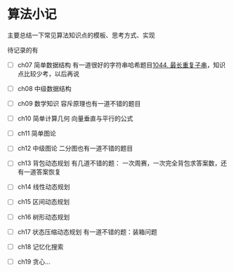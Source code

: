 # 算法小记

主要总结一下常见算法知识点的模板、思考方式、实现

待记录的有
- [ ] ch07 简单数据结构
    有一道很好的字符串哈希题目[1044. 最长重复子串](https://leetcode.cn/problems/longest-duplicate-substring/description/)，知识点比较少考，以后再说
- [ ] ch08 中级数据结构
- [ ] ch09 数学知识
    容斥原理也有一道不错的题目
- [ ] ch10 简单计算几何
    向量垂直与平行的公式
- [ ] ch11 简单图论
- [ ] ch12 中级图论
    二分图也有一道不错的题目
- [ ] ch13 背包动态规划
    有几道不错的题：
        一次周赛，一次完全背包求答案数，还有一道答案恢复
- [ ] ch14 线性动态规划
- [ ] ch15 区间动态规划
- [ ] ch16 树形动态规划
- [ ] ch17 状态压缩动态规划
    有一道不错的题：装箱问题
- [ ] ch18 记忆化搜索
- [ ] ch19 贪心...
 

